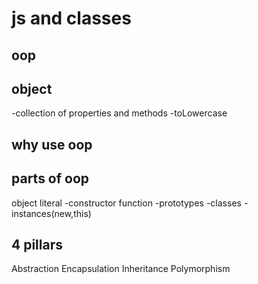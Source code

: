 # js and classes
## oop

## object
-collection of properties and methods
-toLowercase

## why use oop

## parts of oop

object literal
-constructor function
-prototypes
-classes
-instances(new,this)

## 4 pillars
Abstraction
Encapsulation
Inheritance
Polymorphism
